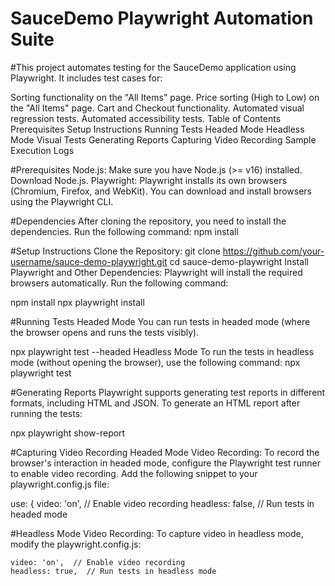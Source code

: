 # SauceDemo Playwright Automation Suite
#This project automates testing for the SauceDemo application using Playwright. It includes test cases for:

Sorting functionality on the "All Items" page.
Price sorting (High to Low) on the "All Items" page.
Cart and Checkout functionality.
Automated visual regression tests.
Automated accessibility tests.
Table of Contents
Prerequisites
Setup Instructions
Running Tests
Headed Mode
Headless Mode
Visual Tests
Generating Reports
Capturing Video Recording
Sample Execution Logs


#Prerequisites
Node.js: Make sure you have Node.js (>= v16) installed. Download Node.js.
Playwright: Playwright installs its own browsers (Chromium, Firefox, and WebKit). You can download and install browsers using the Playwright CLI.


#Dependencies
After cloning the repository, you need to install the dependencies. Run the following command:
npm install

#Setup Instructions
Clone the Repository:
git clone https://github.com/your-username/sauce-demo-playwright.git
cd sauce-demo-playwright
Install Playwright and Other Dependencies: Playwright will install the required browsers automatically. Run the following command:

npm install
npx playwright install


#Running Tests
Headed Mode
You can run tests in headed mode (where the browser opens and runs the tests visibly).

npx playwright test --headed
Headless Mode
To run the tests in headless mode (without opening the browser), use the following command:
npx playwright test



#Generating Reports
Playwright supports generating test reports in different formats, including HTML and JSON. To generate an HTML report after running the tests:

npx playwright show-report


#Capturing Video Recording
Headed Mode Video Recording:
To record the browser's interaction in headed mode, configure the Playwright test runner to enable video recording. Add the following snippet to your playwright.config.js file:

use: {
    video: 'on',  // Enable video recording
    headless: false,  // Run tests in headed mode




#Headless Mode Video Recording:
To capture video in headless mode, modify the playwright.config.js:


    video: 'on',  // Enable video recording
    headless: true,  // Run tests in headless mode




